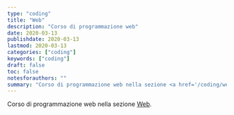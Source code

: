 ```yaml
---
type: "coding"
title: "Web"
description: "Corso di programmazione web"
date: 2020-03-13
publishdate: 2020-03-13
lastmod: 2020-03-13
categories: ["coding"]
keywords: ["coding"]
draft: false
toc: false
notesforauthors: ""
summary: "Corso di programmazione web nella sezione <a href='/coding/web'>Web</a>"
---
```


Corso di programmazione web nella sezione <a href='/coding/web'>Web</a>.
